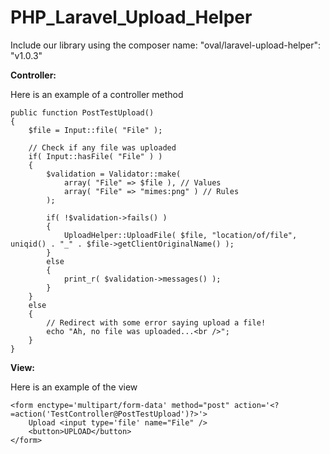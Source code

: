 PHP_Laravel_Upload_Helper
======================

Include our library using the composer name: "oval/laravel-upload-helper": "v1.0.3"

**Controller:**

Here is an example of a controller method

    public function PostTestUpload()
    {
        $file = Input::file( "File" );
        
        // Check if any file was uploaded
        if( Input::hasFile( "File" ) )
        {            
            $validation = Validator::make( 
                array( "File" => $file ), // Values
                array( "File" => "mimes:png" ) // Rules
            );
            
            if( !$validation->fails() )
            {
                UploadHelper::UploadFile( $file, "location/of/file", uniqid() . "_" . $file->getClientOriginalName() );
            }            
            else
            {
                print_r( $validation->messages() );
            }            
        }
        else
        {
            // Redirect with some error saying upload a file!
            echo "Ah, no file was uploaded...<br />";
        }
    }

**View:**

Here is an example of the view

    <form enctype='multipart/form-data' method="post" action='<?=action('TestController@PostTestUpload')?>'>
        Upload <input type='file' name="File" />
        <button>UPLOAD</button>
    </form>
    
    